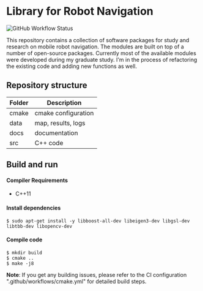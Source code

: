 # Library for Robot Navigation

![GitHub Workflow Status](https://github.com/rxdu/robosw/workflows/CMake/badge.svg)

This repository contains a collection of software packages for study and research on mobile robot navigation. The modules are built on top of a number of open-source packages. Currently most of the available modules were developed during my graduate study. I'm in the process of refactoring the existing code and adding new functions as well.

## Repository structure

| Folder |       Description        |
| ------ | ------------------------ |
| cmake  | cmake configuration      |
| data   | map, results, logs       |
| docs   | documentation            |
| src    | C++ code                 |

## Build and run

#### Compiler Requirements

* C++11

#### Install dependencies

```
$ sudo apt-get install -y libboost-all-dev libeigen3-dev libgsl-dev libtbb-dev libopencv-dev
```

#### Compile code

```
$ mkdir build
$ cmake ..
$ make -j8
```

**Note**: If you get any building issues, please refer to the CI configuration ".github/workflows/cmake.yml" for detailed build steps.
